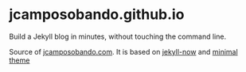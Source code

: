 # jcamposobando.github.io
Build a Jekyll blog in minutes, without touching the command line.

Source of [jcamposobando.com](https://jcamposobando.com/). It is based on [jekyll-now](https://github.com/barryclark/jekyll-now) and [minimal theme](https://github.com/pages-themes/minimal)
